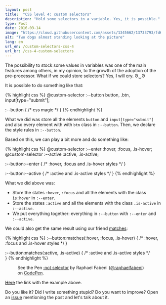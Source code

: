```yaml
---
layout: post
title:  "CSS level 4: custom selectors"
description: "Hold some selectors in a variable. Yes, it is possible."
type: Post
date: 2016-03-14
image: "https://cloud.githubusercontent.com/assets/1345662/13733793/fd6e4256-e975-11e5-8498-ff80c382917d.jpg"
alt: "Two dogs almost standing looking at the picture"
lang: en
url_en: /custom-selectors-css-4
url_br: /css-4-custom-selectors
---
```


The possibility to stock some values in variables was one of the main features among others, in my opinion, to the growth of the adoption of the pre-processor. What if we could store selectors? Yes, I will cry. ʘ‿ʘ

It is possible to do something like that:

{% highlight css %}
@custom-selector :--button button, .btn, input[type="submit"];

:--button {
  /* css magic */ 
}
{% endhighlight %}

What we did was store all the elements `button` and `input[type="submit"]` and also every element with with `btn` class in `:--button`. Then, we declare the style rules in `:--button`.

Based on this, we can play a bit more and do something like:

{% highlight css %}
@custom-selector :--enter :hover, :focus, .is-hover;
@custom-selector :--active :active, .is-active;

:--button:--enter {
  /* :hover, :focus and .is-hover styles */
}

:--button:--active {
  /* :active and .is-active styles */
}
{% endhighlight %}

What we did above was:

* Store the states `:hover`, `:focus` and all the elements with the class `is:hover` in `:--enter`.
* Store the states `:active` and all the elements with the class `.is-active` in `:--active`.
* We put everything together: everything in `:--button` with `:--enter` and `:--active`.

We could also get the same result using our friend [matches](/en/matches-selector-css-4/):

{% highlight css %}
:--button:matches(:hover, :focus, .is-hover) {
  /* :hover, :focus and .is-hover styles */
}

:--button:matches(:active, .is-active) {
  /* :active and .is-active styles */  
}
{% endhighlight %}

<figure class="text-center loading">
  <p data-height="145" data-theme-id="4240" data-slug-hash="eZzjVw" data-default-tab="result" data-user="raphaelfabeni" class="codepen">See the Pen <a href="http://codepen.io/raphaelfabeni/pen/eZzjVw/">:not selector</a> by Raphael Fabeni (<a href="http://codepen.io/raphaelfabeni">@raphaelfabeni</a>) on <a href="http://codepen.io">CodePen</a>.</p>
</figure>

[Here](http://codepen.io/raphaelfabeni/pen/eZzjVw) the link with the example above.

Do you like it? Did I write something stupid? Do you want to improve? Open an [issue](https://github.com/raphaelfabeni/raphaelfabeni.github.io/issues) mentioning the post and let's talk about it.

<script async src="//assets.codepen.io/assets/embed/ei.js"></script>
